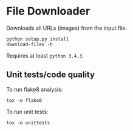 # File Downloader
Downloads all URLs (images) from the input file.
```
python setup.py install
download-files -h
```
Requires at least `python 3.4.3`.

## Unit tests/code quality
To run flake8 analysis:
```
tox -e flake8
```
To run unit tests:
```
tox -e unittests
```
